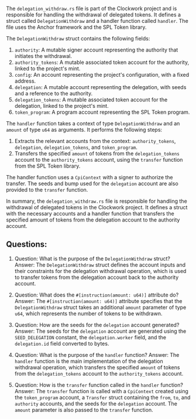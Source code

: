 The `delegation_withdraw.rs` file is part of the Clockwork project and is responsible for handling the withdrawal of delegated tokens. It defines a struct called `DelegationWithdraw` and a handler function called `handler`. The file uses the Anchor framework and the SPL Token library.

The `DelegationWithdraw` struct contains the following fields:

1. `authority`: A mutable signer account representing the authority that initiates the withdrawal.
2. `authority_tokens`: A mutable associated token account for the authority, linked to the project's mint.
3. `config`: An account representing the project's configuration, with a fixed address.
4. `delegation`: A mutable account representing the delegation, with seeds and a reference to the authority.
5. `delegation_tokens`: A mutable associated token account for the delegation, linked to the project's mint.
6. `token_program`: A program account representing the SPL Token program.

The `handler` function takes a context of type `DelegationWithdraw` and an `amount` of type `u64` as arguments. It performs the following steps:

1. Extracts the relevant accounts from the context: `authority_tokens`, `delegation`, `delegation_tokens`, and `token_program`.
2. Transfers the specified `amount` of tokens from the `delegation_tokens` account to the `authority_tokens` account, using the `transfer` function from the SPL Token library.

The handler function uses a `CpiContext` with a signer to authorize the transfer. The seeds and bump used for the `delegation` account are also provided to the `transfer` function.

In summary, the `delegation_withdraw.rs` file is responsible for handling the withdrawal of delegated tokens in the Clockwork project. It defines a struct with the necessary accounts and a handler function that transfers the specified amount of tokens from the delegation account to the authority account.

## Questions:

1. Question: What is the purpose of the `DelegationWithdraw` struct?
   Answer: The `DelegationWithdraw` struct defines the account inputs and their constraints for the delegation withdrawal operation, which is used to transfer tokens from the delegation account back to the authority account.

2. Question: What does the `#[instruction(amount: u64)]` attribute do?
   Answer: The `#[instruction(amount: u64)]` attribute specifies that the `DelegationWithdraw` struct takes an additional `amount` parameter of type `u64`, which represents the number of tokens to be withdrawn.

3. Question: How are the seeds for the `delegation` account generated?
   Answer: The seeds for the `delegation` account are generated using the `SEED_DELEGATION` constant, the `delegation.worker` field, and the `delegation.id` field converted to bytes.

4. Question: What is the purpose of the `handler` function?
   Answer: The `handler` function is the main implementation of the delegation withdrawal operation, which transfers the specified `amount` of tokens from the `delegation_tokens` account to the `authority_tokens` account.

5. Question: How is the `transfer` function called in the `handler` function?
   Answer: The `transfer` function is called with a `CpiContext` created using the `token_program` account, a `Transfer` struct containing the `from`, `to`, and `authority` accounts, and the seeds for the `delegation` account. The `amount` parameter is also passed to the `transfer` function.
